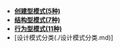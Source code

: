 - **[创建型模式(5种)](./创建型模式(5种)/📋目录.md)**
- **[结构型模式(7种)](./结构型模式(7种)/📋目录.md)**
- **[行为型模式(11种)](./行为型模式(11种)/📋目录.md)**
- [设计模式分类(./设计模式分类.md)]
